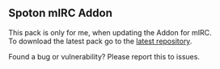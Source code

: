 ## Spoton mIRC Addon
This pack is only for me, when updating the Addon for mIRC.  
To download the latest pack go to the [latest repository](https://github.com/turbosmurfen/spoton/releases/latest).

Found a bug or vulnerability? Please report this to issues.  